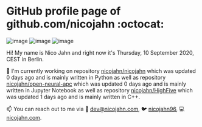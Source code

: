# GitHub profile page of <!-- github -->github.com/nicojahn<!-- github --> :octocat:

![image](https://img.shields.io/badge/in%20progress%20since-aug.%201996-blue?style=flat) ![image](https://img.shields.io/badge/runs%20on-caffeine-brown?style=flat&logo=buy-me-a-coffee&logoColor=brown) ![image](https://img.shields.io/badge/homepage-blank-white?style=flat&?link=https://nicojahn.com&link=https://nicojahn.com)

Hi! My name is <!-- name -->Nico Jahn<!-- name --> and right now it's <!-- date -->Thursday, 10 September 2020, CEST<!-- date --> in <!-- city -->Berlin<!-- city -->.

🔭 I'm currently working on <!-- projects -->repository [nicojahn/nicojahn](https://github.com/nicojahn/nicojahn) which was updated 0 days ago and is mainly written in Python as well as repository [nicojahn/open-neural-apc](https://github.com/nicojahn/open-neural-apc) which was updated 0 days ago and is mainly written in Jupyter Notebook as well as repository [nicojahn/HighFive](https://github.com/nicojahn/HighFive) which was updated 1 days ago and is mainly written in C++<!-- projects -->.

📫 You can reach out to me via <!-- contact -->:email: dev@nicojahn.com, :bird: [nicojahn96](https://twitter.com/nicojahn96), :computer: [nicojahn.com](nicojahn.com)<!-- contact -->.
